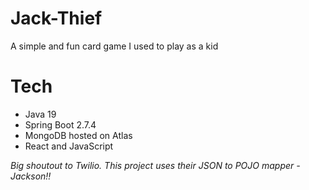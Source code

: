 # Jack-Thief

A simple and fun card game I used to play as a kid

# Tech
- Java 19
- Spring Boot 2.7.4
- MongoDB hosted on Atlas
- React and JavaScript

*Big shoutout to Twilio. This project uses their JSON to POJO mapper - Jackson!!*
